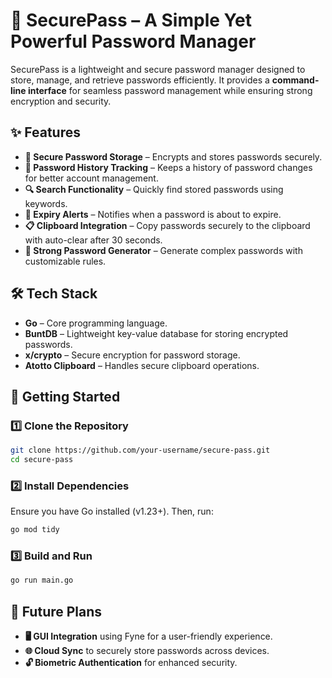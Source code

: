 # 🔐 SecurePass – A Simple Yet Powerful Password Manager  

SecurePass is a lightweight and secure password manager designed to store, manage, and retrieve passwords efficiently. It provides a **command-line interface** for seamless password management while ensuring strong encryption and security.  

## ✨ Features  
- **🔑 Secure Password Storage** – Encrypts and stores passwords securely.  
- **📜 Password History Tracking** – Keeps a history of password changes for better account management.  
- **🔍 Search Functionality** – Quickly find stored passwords using keywords.  
- **📅 Expiry Alerts** – Notifies when a password is about to expire.  
- **📋 Clipboard Integration** – Copy passwords securely to the clipboard with auto-clear after 30 seconds.  
- **🔢 Strong Password Generator** – Generate complex passwords with customizable rules.  

## 🛠️ Tech Stack  
- **Go** – Core programming language.  
- **BuntDB** – Lightweight key-value database for storing encrypted passwords.  
- **x/crypto** – Secure encryption for password storage.  
- **Atotto Clipboard** – Handles secure clipboard operations.  

## 🚀 Getting Started  
### 1️⃣ Clone the Repository  
```sh
git clone https://github.com/your-username/secure-pass.git
cd secure-pass
```

### 2️⃣ Install Dependencies  
Ensure you have Go installed (v1.23+). Then, run:  
```sh
go mod tidy
```

### 3️⃣ Build and Run  
```sh
go run main.go
```

## 📌 Future Plans  
- **🖥 GUI Integration** using Fyne for a user-friendly experience.  
- **🌐 Cloud Sync** to securely store passwords across devices.  
- **🔓 Biometric Authentication** for enhanced security.  
